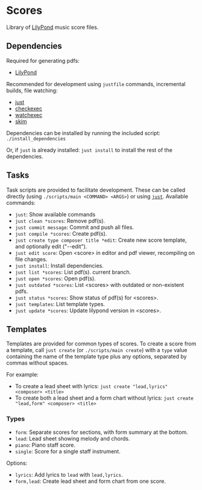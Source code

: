 # Scores

Library of [LilyPond](https://lilypond.org/) music score files.

## Dependencies

Required for generating pdfs:

- [LilyPond](https://lilypond.org/ "lilypond")

Recommended for development using `justfile` commands, incremental builds, file
watching:

- [just](https://just.systems/man/en/ "just")
- [checkexec](https://github.com/kurtbuilds/checkexec "checkexec")
- [watchexec](https://watchexec.github.io/ "watchexec")
- [skim](https://skim-app.sourceforge.io/ "skim")

Dependencies can be installed by running the included script:
`./install_dependencies`

Or, if `just` is already installed: `just install` to install the rest of the
dependencies.

## Tasks

Task scripts are provided to facilitate development. These can be called
directly (using `./scripts/main <COMMAND> <ARGS>`) or using
[`just`](https://just.systems/man/en/ "just"). Available commands:

- `just`: Show available commands
- `just clean *scores`: Remove pdf(s).
- `just commit message`: Commit and push all files.
- `just compile *scores`: Create pdf(s).
- `just create type composer title *edit`: Create new score template, and
  optionally edit ("--edit").
- `just edit score`: Open \<score\> in editor and pdf viewer, recompiling on
  file changes.
- `just install`: Install dependencies.
- `just list *scores`: List pdf(s).
  current branch.
- `just open *scores`: Open pdf(s).
- `just outdated *scores`: List \<scores\> with outdated or non-existent pdfs.
- `just status *scores`: Show status of pdf(s) for \<scores\>.
- `just templates`: List template types.
- `just update *scores`: Update lilypond version in \<scores\>.

## Templates

Templates are provided for common types of scores. To create a score from a
template, call `just create` (or `./scripts/main create`) with a `type` value
containing the name of the template type plus any options, separated by commas
without spaces.

For example:

- To create a lead sheet with lyrics: `just create "lead,lyrics" <composer> <title>`
- To create both a lead sheet and a form chart without lyrics:
  `just create "lead,form" <composer> <title>`

### Types

- `form`: Separate scores for sections, with form summary at the bottom.
- `lead`: Lead sheet showing melody and chords.
- `piano`: Piano staff score.
- `single`: Score for a single staff instrument.

Options:

- `lyrics`: Add lyrics to `lead` with `lead,lyrics`.
- `form,lead`: Create lead sheet and form chart from one score.
